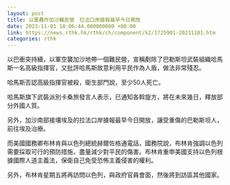 ```yaml
---
layout: post
title: 以軍轟炸加沙難民營　拉法口岸據報最早今日開放
date: 2023-11-01 10:06:44.000000000 +08:00
link: https://news.rthk.hk/rthk/ch/component/k2/1725901-20231101.htm
categories: rthk
---
```


以巴衝突持續，以軍空襲加沙地帶一個難民營，宣稱剷除了巴勒斯坦武裝組織哈馬斯一名高級指揮官，又批評哈馬斯故意利用平民作為人盾，做法非常殘忍。

哈馬斯否認高級指揮官被殺，衛生部門說，至少50人死亡。

哈馬斯旗下武裝派別卡桑旅發言人表示，已通知各斡旋方，將在未來幾日，釋放部分外國人質。

另外，加沙南部接壤埃及的拉法口岸據報最早今日開放，讓受重傷的巴勒斯坦人，前往埃及治療。

而美國國務卿布林肯與以色列總統赫爾佐格通電話，國務院說，布林肯強調以色列需要採取可行的預防措施，盡量減少對平民的傷害。布林肯重申美國支持以色列根據國際人道主義法，保衛自己免受恐怖主義侵害的權利。

另外，布林肯星期五將再訪問以色列，與政府官員會面，然後將到訪區其他國家。
